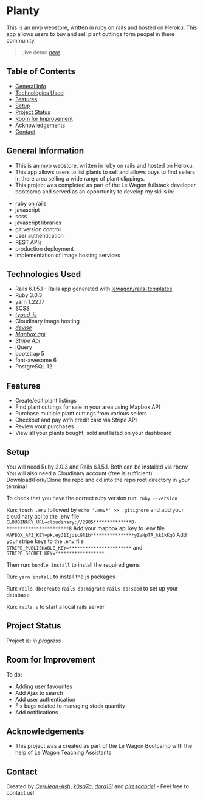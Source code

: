 # Planty

This is an mvp webstore, written in ruby on rails and hosted on Heroku.
This app allows users to buy and sell plant cuttings form peopel in there community.

> Live demo [_here_](http://planty-le-wagon.herokuapp.com/). <!-- If you have the project hosted somewhere, include the link here. -->

## Table of Contents

- [General Info](#general-information)
- [Technologies Used](#technologies-used)
- [Features](#features)
- [Setup](#setup)
- [Project Status](#project-status)
- [Room for Improvement](#room-for-improvement)
- [Acknowledgements](#acknowledgements)
- [Contact](#contact)
<!-- * [License](#license) -->

## General Information

- This is an mvp webstore, written in ruby on rails and hosted on Heroku.
- This app allows users to list plants to sell and allows buys to find sellers in there area selling a wide range of plant clippings.
- This project was completed as part of the Le Wagon fullstack developer bootcamp and served as an opportunity to develop my skills in:

* ruby on rails
* javascript
* scss
* javascript libraries
* git version control
* user authentication
* REST APIs
* production deployment
* implementation of image hosting services

## Technologies Used

- Rails 6.1.5.1 - Rails app generated with [lewagon/rails-templates](https://github.com/lewagon/rails-templates)
- Ruby 3.0.3
- yarn 1.22.17
- SCSS
- [_typed_js_](https://mattboldt.com/demos/typed-js/)
- Cloudinary image hosting
- [_devise_](https://github.com/plataformatec/devise/)
- [_Mapbox api_](https://www.mapbox.com/)
- [_Stripe Api_](https://stripe.com/)
- jQuery
- bootstrap 5
- font-awesome 6
- PostgreSQL 12

## Features

- Create/edit plant listings
- Find plant cuttings for sale in your area using Mapbox API
- Purchase multiple plant cuttings from various sellers
- Checkout and pay with credit card via Stripe API
- Review your purchases
- View all your plants bought, sold and listed on your dashboard

## Setup

You will need Ruby 3.0.3 and Rails 6.1.5.1. Both can be installed via rbenv
You will also need a Cloudinary account (free is sufficient)
Download/Fork/Clone the repo and cd into the repo root directory in your terminal

To check that you have the correct ruby version run:
`ruby --version`

Run: `touch .env` followed by `echo '.env*' >> .gitignore`
and add your cloudinary api to the .env file `CLOUDINARY_URL=cloudinary://2985**************D-***********************8`
Add your mapbox api key to .env file `MAPBOX_API_KEY=pk.eyJ1IjoicGR1b****************yZvNpTR_kk1kKqQ`
Add your stripe keys to the .env file `STRIPE_PUBLISHABLE_KEY=***********************` and `STRIPE_SECRET_KEY=******************`

Then run:
`bundle install`
to install the required gems

Run:
`yarn install`
to install the js packages

Run:
`rails db:create`
`rails db:migrate`
`rails db:seed`
to set up your database

Run:
`rails s`
to start a local rails server

## Project Status

Project is: _in progress_

## Room for Improvement

To do:

- Adding user favourites
- Add Ajax to search
- Add user authentication
- Fix bugs related to managing stock quantity
- Add notifications

## Acknowledgements

- This project was a created as part of the Le Wagon Bootcamp with the help of Le Wagon Teaching Assistants

## Contact

Created by [_Cerulean-Ash_](https://cerulean-ash.github.io/portfolioV2/), [_k0sa7a_](https://github.com/k0sa7a), [_dora13l_](https://github.com/dora13l) and [_piresgabriel_](https://github.com/piresgabriel) - Feel free to contact us!
